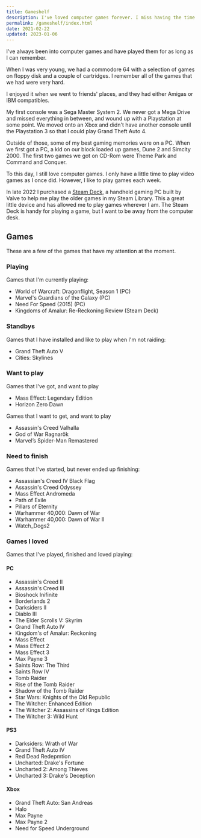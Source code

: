 ```yaml
---
title: Gameshelf
description: I've loved computer games forever. I miss having the time and energy I used to have for them. This section collects all my gaming related pages.
permalink: /gameshelf/index.html
date: 2021-02-22
updated: 2023-01-06
---
```


I've always been into computer games and have played them for as long as I can remember.

When I was very young, we had a commodore 64 with a selection of games on floppy disk and a couple of cartridges. I remember all of the games that we had were very hard.

I enjoyed it when we went to friends' places, and they had either Amigas or IBM compatibles.

My first console was a Sega Master System 2. We never got a Mega Drive and missed everything in between, and wound up with a Playstation at some point. We moved onto an Xbox and didn't have another console until the Playstation 3 so that I could play Grand Theft Auto 4.

Outside of those, some of my best gaming memories were on a PC. When we first got a PC, a kid on our block loaded up games, Dune 2 and Simcity 2000. The first two games we got on CD-Rom were Theme Park and Command and Conquer.

To this day, I still love computer games. I only have a little time to play video games as I once did. However, I like to play games each week.

In late 2022 I purchased a [Steam Deck](https://www.steamdeck.com/en/), a handheld gaming PC built by Valve to help me play the older games in my Steam Library. This a great little device and has allowed me to play games wherever I am. The Steam Deck is handy for playing a game, but I want to be away from the computer desk.

## Games

These are a few of the games that have my attention at the moment.

### Playing
Games that I'm currently playing:
- World of Warcraft: Dragonflight, Season 1 (PC)
- Marvel's Guardians of the Galaxy (PC)
- Need For Speed (2015) (PC)
- Kingdoms of Amalur: Re-Reckoning Review (Steam Deck)

### Standbys
Games that I have installed and like to play when I'm not raiding:
- Grand Theft Auto V
- Cities: Skylines

### Want to play
Games that I've got, and want to play
- Mass Effect: Legendary Edition
- Horizon Zero Dawn

Games that I want to get, and want to play
- Assassin's Creed Valhalla
- God of War Ragnarök
- Marvel’s Spider-Man Remastered

### Need to finish
Games that I've started, but never ended up finishing:
- Assassian's Creed IV Black Flag
- Assassin's Creed Odyssey
- Mass Effect Andromeda
- Path of Exile
- Pillars of Eternity
- Warhammer 40,000: Dawn of War
- Warhammer 40,000: Dawn of War II
- Watch_Dogs2

### Games I loved
Games that I've played, finished and loved playing:

#### PC
- Assassin's Creed II
- Assassin's Creed III
- Bioshock Inifinite
- Borderlands 2
- Darksiders II
- Diablo III
- The Elder Scrolls V: Skyrim
- Grand Theft Auto IV
- Kingdom's of Amalur: Reckoning
- Mass Effect
- Mass Effect 2
- Mass Effect 3
- Max Payne 3
- Saints Row: The Third
- Saints Row IV
- Tomb Raider
- Rise of the Tomb Raider
- Shadow of the Tomb Raider
- Star Wars: Knights of the Old Republic
- The Witcher: Enhanced Edition
- The Witcher 2: Assassins of Kings Edition
- The Witcher 3: Wild Hunt

#### PS3
- Darksiders: Wrath of War
- Grand Theft Auto IV
- Red Dead Redepmtion
- Uncharted: Drake's Fortune
- Uncharted 2: Among Thieves
- Uncharted 3: Drake's Deception

#### Xbox
- Grand Theft Auto: San Andreas
- Halo
- Max Payne
- Max Payne 2
- Need for Speed Underground
